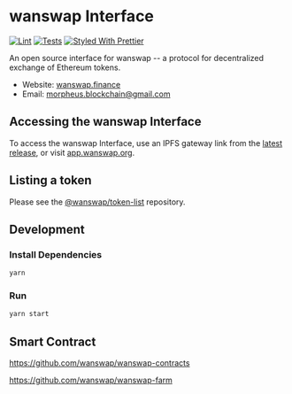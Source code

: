 # wanswap Interface

[![Lint](https://github.com/wanswap/wanswap-interface/workflows/Lint/badge.svg)](https://github.com/wanswap/wanswap-interface/actions?query=workflow%3ALint)
[![Tests](https://github.com/wanswap/wanswap-interface/workflows/Tests/badge.svg)](https://github.com/wanswap/wanswap-interface/actions?query=workflow%3ATests)
[![Styled With Prettier](https://img.shields.io/badge/code_style-prettier-ff69b4.svg)](https://prettier.io/)

An open source interface for wanswap -- a protocol for decentralized exchange of Ethereum tokens.

- Website: [wanswap.finance](https://wanswap.finance/)
- Email: [morpheus.blockchain@gmail.com](mailto:morpheus.blockchain@gmail.com)

## Accessing the wanswap Interface

To access the wanswap Interface, use an IPFS gateway link from the
[latest release](https://github.com/wanswap/wanswap-interface/releases/latest), 
or visit [app.wanswap.org](https://wanswap.finance).

## Listing a token

Please see the
[@wanswap/token-list](https://github.com/wanswap/token-list) 
repository.

## Development

### Install Dependencies

```bash
yarn
```

### Run

```bash
yarn start
```


## Smart Contract

https://github.com/wanswap/wanswap-contracts

https://github.com/wanswap/wanswap-farm




